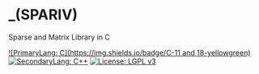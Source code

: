 # _(SPARIV)
Sparse and Matrix Library in C


[![PrimaryLang: C](https://img.shields.io/badge/C-11 and 18-yellowgreen)](https://en.wikipedia.org/wiki/C11_(C_standard_revision))
[![SecondaryLang: C++](https://img.shields.io/badge/C%2B%2B-17-lightgrey)](https://en.wikipedia.org/wiki/C%2B%2B17)
[![License: LGPL v3](https://img.shields.io/badge/License-LGPL%20v3-blue.svg)](https://www.gnu.org/licenses/lgpl-3.0)

